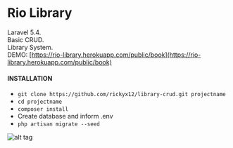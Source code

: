 # Rio Library

Laravel 5.4.  
Basic CRUD.  
Library System.  
DEMO: [https://rio-library.herokuapp.com/public/book](https://rio-library.herokuapp.com/public/book)    

#### INSTALLATION  
* `git clone https://github.com/rickyx12/library-crud.git projectname`  
* `cd projectname`  
* `composer install`  
* Create database and inform .env  
* `php artisan migrate --seed`


![alt tag](https://preview.ibb.co/bURbgQ/rio_Library.png)